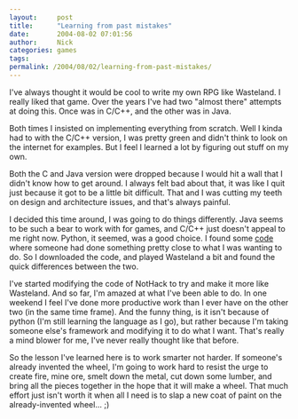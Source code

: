 ```yaml
---
layout:     post
title:      "Learning from past mistakes"
date:       2004-08-02 07:01:56
author:     Nick
categories: games
tags:  
permalink: /2004/08/02/learning-from-past-mistakes/
---
```

    
I've always thought it would be cool to write my own RPG like Wasteland. I really liked that game. Over the years I've had two "almost there" attempts at doing this. Once was in C/C++, and the other was in Java.  
  
    
Both times I insisted on implementing everything from scratch. Well I kinda had to with the C/C++ version, I was pretty green and didn't think to look on the internet for examples. But I feel I learned a lot by figuring out stuff on my own.  
  
    
Both the C and Java version were dropped because I would hit a wall that I didn't know how to get around. I always felt bad about that, it was like I quit just because it got to be a little bit difficult. That and I was cutting my teeth on design and architecture issues, and that's always painful.  
  
    
I decided this time around, I was going to do things differently. Java seems to be such a bear to work with for games, and C/C++ just doesn't appeal to me right now. Python, it seemed, was a good choice. I found some [code](http://www.pygame.org/ludumcontest1.shtml) where someone had done something pretty close to what I was wanting to do. So I downloaded the code, and played Wasteland a bit and found the quick differences between the two.  
  
    
I've started modifying the code of NotHack to try and make it more like Wasteland. And so far, I'm amazed at what I've been able to do. In one weekend I feel I've done more productive work than I ever have on the other two (in the same time frame). And the funny thing, is it isn't because of python (I'm still learning the language as I go), but rather because I'm taking someone else's framework and modifying it to do what I want. That's really a mind blower for me, I've never really thought like that before.  
  
    
So the lesson I've learned here is to work smarter not harder. If someone's already invented the wheel, I'm going to work hard to resist the urge to create fire, mine ore, smelt down the metal, cut down some lumber, and bring all the pieces together in the hope that it will make a wheel. That much effort just isn't worth it when all I need is to slap a new coat of paint on the already-invented wheel... ;)  

